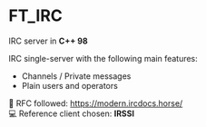 # FT_IRC

IRC server in <strong>C++ 98</strong>

IRC single-server with the following main features:
* Channels / Private messages
* Plain users and operators


📖 RFC followed: https://modern.ircdocs.horse/ <br>
💻 Reference client chosen: <strong>IRSSI</strong>
